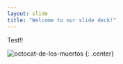 ```yaml
---
layout: slide
title: "Welcome to our slide deck!"
---
```


Test!!

![octocat-de-los-muertos](https://octodex.github.com/images/octocat-de-los-muertos.jpg)
{: .center}
